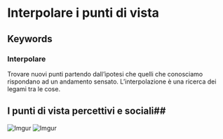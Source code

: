 # Interpolare i punti di vista #

## Keywords ##
### Interpolare ###
Trovare nuovi punti partendo dall’ipotesi che quelli che conosciamo rispondano ad un andamento sensato. L’interpolazione è una ricerca dei legami tra le cose.

## I punti di vista percettivi e sociali##
![Imgur](https://i.imgur.com/OSGtW5v.jpg)
![Imgur](https://i.imgur.com/yvqYvZY.jpg)


